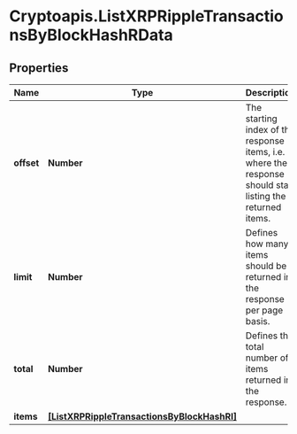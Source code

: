 # Cryptoapis.ListXRPRippleTransactionsByBlockHashRData

## Properties

Name | Type | Description | Notes
------------ | ------------- | ------------- | -------------
**offset** | **Number** | The starting index of the response items, i.e. where the response should start listing the returned items. | 
**limit** | **Number** | Defines how many items should be returned in the response per page basis. | 
**total** | **Number** | Defines the total number of items returned in the response. | 
**items** | [**[ListXRPRippleTransactionsByBlockHashRI]**](ListXRPRippleTransactionsByBlockHashRI.md) |  | 


